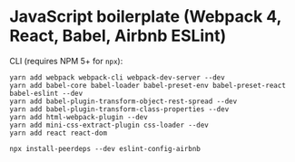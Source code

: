 # JavaScript boilerplate (Webpack 4, React, Babel, Airbnb ESLint)

CLI (requires NPM 5+ for `npx`):

```
yarn add webpack webpack-cli webpack-dev-server --dev
yarn add babel-core babel-loader babel-preset-env babel-preset-react babel-eslint --dev
yarn add babel-plugin-transform-object-rest-spread --dev
yarn add babel-plugin-transform-class-properties --dev
yarn add html-webpack-plugin --dev
yarn add mini-css-extract-plugin css-loader --dev
yarn add react react-dom

npx install-peerdeps --dev eslint-config-airbnb
```
